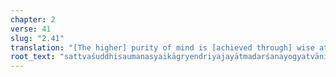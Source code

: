 ```yaml
---
chapter: 2
verse: 41
slug: "2.41"
translation: "[The higher] purity of mind is [achieved through] wise attention, one-pointedness, mastery of the faculties, and the ability to know one's self."
root_text: "sattvaśuddhisaumanasyaikāgryendriyajayātmadarśanayogyatvāni ca"
---
```


